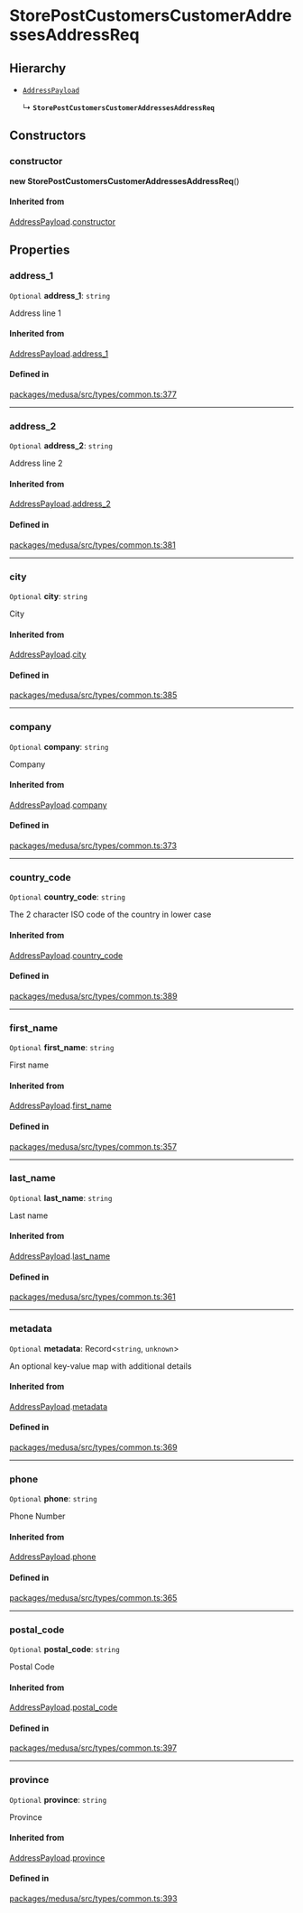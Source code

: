 # StorePostCustomersCustomerAddressesAddressReq

## Hierarchy

- [`AddressPayload`](AddressPayload.md)

  ↳ **`StorePostCustomersCustomerAddressesAddressReq`**

## Constructors

### constructor

**new StorePostCustomersCustomerAddressesAddressReq**()

#### Inherited from

[AddressPayload](AddressPayload.md).[constructor](AddressPayload.md#constructor)

## Properties

### address\_1

 `Optional` **address\_1**: `string`

Address line 1

#### Inherited from

[AddressPayload](AddressPayload.md).[address_1](AddressPayload.md#address_1)

#### Defined in

[packages/medusa/src/types/common.ts:377](https://github.com/medusajs/medusa/blob/3d9f5ae63/packages/medusa/src/types/common.ts#L377)

___

### address\_2

 `Optional` **address\_2**: `string`

Address line 2

#### Inherited from

[AddressPayload](AddressPayload.md).[address_2](AddressPayload.md#address_2)

#### Defined in

[packages/medusa/src/types/common.ts:381](https://github.com/medusajs/medusa/blob/3d9f5ae63/packages/medusa/src/types/common.ts#L381)

___

### city

 `Optional` **city**: `string`

City

#### Inherited from

[AddressPayload](AddressPayload.md).[city](AddressPayload.md#city)

#### Defined in

[packages/medusa/src/types/common.ts:385](https://github.com/medusajs/medusa/blob/3d9f5ae63/packages/medusa/src/types/common.ts#L385)

___

### company

 `Optional` **company**: `string`

Company

#### Inherited from

[AddressPayload](AddressPayload.md).[company](AddressPayload.md#company)

#### Defined in

[packages/medusa/src/types/common.ts:373](https://github.com/medusajs/medusa/blob/3d9f5ae63/packages/medusa/src/types/common.ts#L373)

___

### country\_code

 `Optional` **country\_code**: `string`

The 2 character ISO code of the country in lower case

#### Inherited from

[AddressPayload](AddressPayload.md).[country_code](AddressPayload.md#country_code)

#### Defined in

[packages/medusa/src/types/common.ts:389](https://github.com/medusajs/medusa/blob/3d9f5ae63/packages/medusa/src/types/common.ts#L389)

___

### first\_name

 `Optional` **first\_name**: `string`

First name

#### Inherited from

[AddressPayload](AddressPayload.md).[first_name](AddressPayload.md#first_name)

#### Defined in

[packages/medusa/src/types/common.ts:357](https://github.com/medusajs/medusa/blob/3d9f5ae63/packages/medusa/src/types/common.ts#L357)

___

### last\_name

 `Optional` **last\_name**: `string`

Last name

#### Inherited from

[AddressPayload](AddressPayload.md).[last_name](AddressPayload.md#last_name)

#### Defined in

[packages/medusa/src/types/common.ts:361](https://github.com/medusajs/medusa/blob/3d9f5ae63/packages/medusa/src/types/common.ts#L361)

___

### metadata

 `Optional` **metadata**: Record<`string`, `unknown`\>

An optional key-value map with additional details

#### Inherited from

[AddressPayload](AddressPayload.md).[metadata](AddressPayload.md#metadata)

#### Defined in

[packages/medusa/src/types/common.ts:369](https://github.com/medusajs/medusa/blob/3d9f5ae63/packages/medusa/src/types/common.ts#L369)

___

### phone

 `Optional` **phone**: `string`

Phone Number

#### Inherited from

[AddressPayload](AddressPayload.md).[phone](AddressPayload.md#phone)

#### Defined in

[packages/medusa/src/types/common.ts:365](https://github.com/medusajs/medusa/blob/3d9f5ae63/packages/medusa/src/types/common.ts#L365)

___

### postal\_code

 `Optional` **postal\_code**: `string`

Postal Code

#### Inherited from

[AddressPayload](AddressPayload.md).[postal_code](AddressPayload.md#postal_code)

#### Defined in

[packages/medusa/src/types/common.ts:397](https://github.com/medusajs/medusa/blob/3d9f5ae63/packages/medusa/src/types/common.ts#L397)

___

### province

 `Optional` **province**: `string`

Province

#### Inherited from

[AddressPayload](AddressPayload.md).[province](AddressPayload.md#province)

#### Defined in

[packages/medusa/src/types/common.ts:393](https://github.com/medusajs/medusa/blob/3d9f5ae63/packages/medusa/src/types/common.ts#L393)
